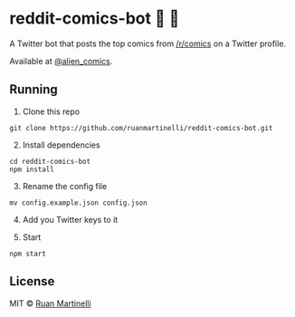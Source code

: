 # reddit-comics-bot :duck: :robot:

A Twitter bot that posts the top comics from [/r/comics](https://www.reddit.com/r/comics) on a Twitter profile.

Available at [@alien_comics](https://www.twitter.com/alien_comics).

## Running

1. Clone this repo
```
git clone https://github.com/ruanmartinelli/reddit-comics-bot.git
```

2. Install dependencies
```
cd reddit-comics-bot
npm install
```

3. Rename the config file
```
mv config.example.json config.json
```

4. Add you Twitter keys to it

5. Start
```
npm start
```

## License

MIT © [Ruan Martinelli](https://github.com/ruanmartinelli)
